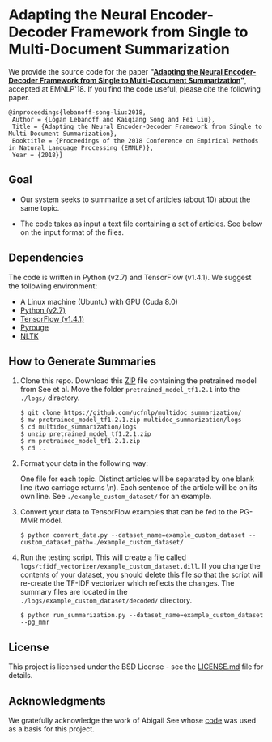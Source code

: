 # Adapting the Neural Encoder-Decoder Framework from Single to Multi-Document Summarization

We provide the source code for the paper **"[Adapting the Neural Encoder-Decoder Framework from Single to Multi-Document Summarization](https://arxiv.org/abs/1808.06218)"**, accepted at EMNLP'18. If you find the code useful, please cite the following paper. 

    @inproceedings{lebanoff-song-liu:2018,
     Author = {Logan Lebanoff and Kaiqiang Song and Fei Liu},
     Title = {Adapting the Neural Encoder-Decoder Framework from Single to Multi-Document Summarization},
     Booktitle = {Proceedings of the 2018 Conference on Empirical Methods in Natural Language Processing (EMNLP)},
     Year = {2018}}


## Goal

* Our system seeks to summarize a set of articles (about 10) about the same topic.

* The code takes as input a text file containing a set of articles. See below on the input format of the files.


## Dependencies

The code is written in Python (v2.7) and TensorFlow (v1.4.1). We suggest the following environment:

* A Linux machine (Ubuntu) with GPU (Cuda 8.0)
* [Python (v2.7)](https://www.anaconda.com/download/)
* [TensorFlow (v1.4.1)](https://www.tensorflow.org/install/)
* [Pyrouge](https://pypi.org/project/pyrouge/)
* [NLTK](https://www.nltk.org/install.html)


## How to Generate Summaries

1. Clone this repo. Download this [ZIP](https://drive.google.com/file/d/0B7pQmm-OfDv7ZUhHZm9ZWEZidDg/view?usp=sharing) file containing the pretrained model from See et al. Move the folder `pretrained_model_tf1.2.1` into the `./logs/` directory.
    ```
    $ git clone https://github.com/ucfnlp/multidoc_summarization/
    $ mv pretrained_model_tf1.2.1.zip multidoc_summarization/logs
    $ cd multidoc_summarization/logs
    $ unzip pretrained_model_tf1.2.1.zip
    $ rm pretrained_model_tf1.2.1.zip
    $ cd ..
    ```

2. Format your data in the following way:

    One file for each topic. Distinct articles will be separated by one blank line (two carriage returns \n). Each sentence of the article will be on its own line. See `./example_custom_dataset/` for an example.

3. Convert your data to TensorFlow examples that can be fed to the PG-MMR model.
    ```
    $ python convert_data.py --dataset_name=example_custom_dataset --custom_dataset_path=./example_custom_dataset/
    ```

4. Run the testing script. This will create a file called `logs/tfidf_vectorizer/example_custom_dataset.dill`. If you change the contents of your dataset, you should delete this file so that the script will re-create the TF-IDF vectorizer which reflects the changes. The summary files are located in the `./logs/example_custom_dataset/decoded/` directory.
    ```
    $ python run_summarization.py --dataset_name=example_custom_dataset --pg_mmr
    ```

## License

This project is licensed under the BSD License - see the [LICENSE.md](LICENSE.md) file for details.

## Acknowledgments

We gratefully acknowledge the work of Abigail See whose [code](https://github.com/abisee/pointer-generator) was used as a basis for this project.

